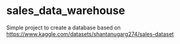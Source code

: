 # sales_data_warehouse
Simple project to create a database based on https://www.kaggle.com/datasets/shantanugarg274/sales-dataset
